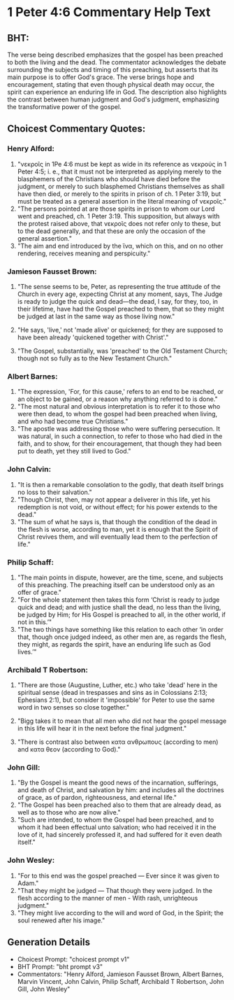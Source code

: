 # 1 Peter 4:6 Commentary Help Text

## BHT:
The verse being described emphasizes that the gospel has been preached to both the living and the dead. The commentator acknowledges the debate surrounding the subjects and timing of this preaching, but asserts that its main purpose is to offer God's grace. The verse brings hope and encouragement, stating that even though physical death may occur, the spirit can experience an enduring life in God. The description also highlights the contrast between human judgment and God's judgment, emphasizing the transformative power of the gospel.

## Choicest Commentary Quotes:
### Henry Alford:
1. "νεκροῖς in 1Pe 4:6 must be kept as wide in its reference as νεκρούς in 1 Peter 4:5; i. e., that it must not be interpreted as applying merely to the blasphemers of the Christians who should have died before the judgment, or merely to such blasphemed Christians themselves as shall have then died, or merely to the spirits in prison of ch. 1 Peter 3:19, but must be treated as a general assertion in the literal meaning of νεκροῖς."
2. "The persons pointed at are those spirits in prison to whom our Lord went and preached, ch. 1 Peter 3:19. This supposition, but always with the protest raised above, that νεκροῖς does not refer only to these, but to the dead generally, and that these are only the occasion of the general assertion."
3. "The aim and end introduced by the ἵνα, which on this, and on no other rendering, receives meaning and perspicuity."

### Jamieson Fausset Brown:
1. "The sense seems to be, Peter, as representing the true attitude of the Church in every age, expecting Christ at any moment, says, The Judge is ready to judge the quick and dead—the dead, I say, for they, too, in their lifetime, have had the Gospel preached to them, that so they might be judged at last in the same way as those living now." 

2. "He says, 'live,' not 'made alive' or quickened; for they are supposed to have been already 'quickened together with Christ'."

3. "The Gospel, substantially, was 'preached' to the Old Testament Church; though not so fully as to the New Testament Church."

### Albert Barnes:
1. "The expression, 'For, for this cause,' refers to an end to be reached, or an object to be gained, or a reason why anything referred to is done."
2. "The most natural and obvious interpretation is to refer it to those who were then dead, to whom the gospel had been preached when living, and who had become true Christians."
3. "The apostle was addressing those who were suffering persecution. It was natural, in such a connection, to refer to those who had died in the faith, and to show, for their encouragement, that though they had been put to death, yet they still lived to God."

### John Calvin:
1. "It is then a remarkable consolation to the godly, that death itself brings no loss to their salvation."
2. "Though Christ, then, may not appear a deliverer in this life, yet his redemption is not void, or without effect; for his power extends to the dead."
3. "The sum of what he says is, that though the condition of the dead in the flesh is worse, according to man, yet it is enough that the Spirit of Christ revives them, and will eventually lead them to the perfection of life."

### Philip Schaff:
1. "The main points in dispute, however, are the time, scene, and subjects of this preaching. The preaching itself can be understood only as an offer of grace."
2. "For the whole statement then takes this form ‘Christ is ready to judge quick and dead; and with justice shall the dead, no less than the living, be judged by Him; for His Gospel is preached to all, in the other world, if not in this.’"
3. "The two things have something like this relation to each other ‘in order that, though once judged indeed, as other men are, as regards the flesh, they might, as regards the spirit, have an enduring life such as God lives.’"

### Archibald T Robertson:
1. "There are those (Augustine, Luther, etc.) who take 'dead' here in the spiritual sense (dead in trespasses and sins as in Colossians 2:13; Ephesians 2:1), but consider it 'impossible' for Peter to use the same word in two senses so close together." 

2. "Bigg takes it to mean that all men who did not hear the gospel message in this life will hear it in the next before the final judgment."

3. "There is contrast also between κατα ανθρωπους (according to men) and κατα θεον (according to God)."

### John Gill:
1. "By the Gospel is meant the good news of the incarnation, sufferings, and death of Christ, and salvation by him: and includes all the doctrines of grace, as of pardon, righteousness, and eternal life."
2. "The Gospel has been preached also to them that are already dead, as well as to those who are now alive."
3. "Such are intended, to whom the Gospel had been preached, and to whom it had been effectual unto salvation; who had received it in the love of it, had sincerely professed it, and had suffered for it even death itself."

### John Wesley:
1. "For to this end was the gospel preached — Ever since it was given to Adam." 
2. "That they might be judged — That though they were judged. In the flesh according to the manner of men - With rash, unrighteous judgment." 
3. "They might live according to the will and word of God, in the Spirit; the soul renewed after his image."


## Generation Details
- Choicest Prompt: "choicest prompt v1"
- BHT Prompt: "bht prompt v3"
- Commentators: "Henry Alford, Jamieson Fausset Brown, Albert Barnes, Marvin Vincent, John Calvin, Philip Schaff, Archibald T Robertson, John Gill, John Wesley"
